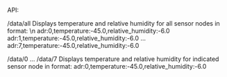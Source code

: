 API:

/data/all
    Displays temperature and relative humidity for all sensor nodes in format: \n
        adr:0,temperature:-45.0,relative_humidity:-6.0
        adr:1,temperature:-45.0,relative_humidity:-6.0
        ...
        adr:7,temperature:-45.0,relative_humidity:-6.0

/data/0 ... /data/7
    Displays temperature and relative humidity for indicated sensor node in format:
        adr:0,temperature:-45.0,relative_humidity:-6.0
